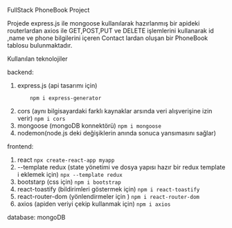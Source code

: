 FullStack PhoneBook Project

Projede express.js ile mongoose kullanılarak hazırlanmış bir apideki routerlardan axios ile GET,POST,PUT ve DELETE işlemlerini kullanarak id ,name ve phone bilgilerini içeren Contact lardan oluşan bir PhoneBook tablosu bulunmaktadır.


Kullanılan teknolojiler

backend:

01. express.js (api tasarımı için)
    ```
        npm i express-generator
    ```
02. cors (aynı bilgisayardaki farklı kaynaklar arsında veri alışverişine izin verir)
        ```
        npm i cors
        ```
03. mongoose (mongoDB konnektörü)
        ```
        npm i mongoose
        ```
04. nodemon(node.js deki değişiklerin anında sonuca yansımasını sağlar)


frontend:

01. react
        ```
        npx create-react-app myapp
        ```
02. --template redux (state yönetimi ve dosya yapısı hazır bir redux template i eklemek için)
         ```
        npx --template redux
         ```
03. bootstarp (css için)
         ```
       npm i bootstrap
         ```
04. react-toastify (bildirimleri göstermek için)
         ```
      npm i react-toastify
         ```
05. react-router-dom (yönlendirmeler için )
         ```
      npm i react-router-dom
         ```
06. axios (apiden veriyi çekip kullanmak için)
         ```
      npm i axios
         ```

database:
    mongoDB


